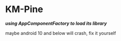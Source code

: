 # KM-Pine

***using AppComponentFactory to load its library***

maybe android 10 and below will crash, fix it yourself

